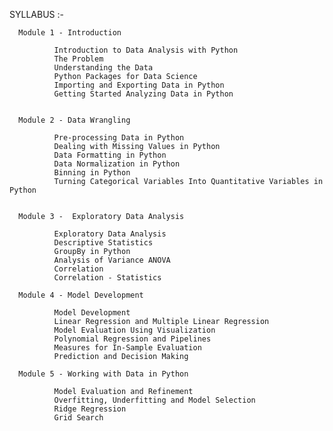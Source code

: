 SYLLABUS :-

      
      Module 1 - Introduction
      
              Introduction to Data Analysis with Python
              The Problem
              Understanding the Data
              Python Packages for Data Science
              Importing and Exporting Data in Python
              Getting Started Analyzing Data in Python
      
      
      Module 2 - Data Wrangling
      
              Pre-processing Data in Python
              Dealing with Missing Values in Python
              Data Formatting in Python
              Data Normalization in Python
              Binning in Python
              Turning Categorical Variables Into Quantitative Variables in Python
      
      
      Module 3 -  Exploratory Data Analysis
      
              Exploratory Data Analysis
              Descriptive Statistics
              GroupBy in Python
              Analysis of Variance ANOVA
              Correlation
              Correlation - Statistics

      Module 4 - Model Development
      
              Model Development
              Linear Regression and Multiple Linear Regression
              Model Evaluation Using Visualization
              Polynomial Regression and Pipelines
              Measures for In-Sample Evaluation
              Prediction and Decision Making

      Module 5 - Working with Data in Python
      
              Model Evaluation and Refinement   
              Overfitting, Underfitting and Model Selection 
              Ridge Regression
              Grid Search
